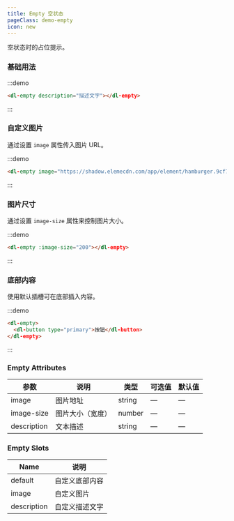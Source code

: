 ```yaml
---
title: Empty 空状态
pageClass: demo-empty
icon: new
---
```


空状态时的占位提示。

### 基础用法

:::demo

```html
<dl-empty description="描述文字"></dl-empty>
```
:::

### 自定义图片

通过设置 `image` 属性传入图片 URL。

:::demo

```html
<dl-empty image="https://shadow.elemecdn.com/app/element/hamburger.9cf7b091-55e9-11e9-a976-7f4d0b07eef6.png"></dl-empty>
```
:::

### 图片尺寸

通过设置 `image-size` 属性来控制图片大小。

:::demo

```html
<dl-empty :image-size="200"></dl-empty>
```
:::

### 底部内容

使用默认插槽可在底部插入内容。

:::demo
```html
<dl-empty>
  <dl-button type="primary">按钮</dl-button>
</dl-empty>
```
:::

### Empty Attributes
| 参数          | 说明            | 类型            | 可选值                 | 默认值   |
|-------------  |---------------- |---------------- |---------------------- |-------- |
| image          | 图片地址         | string  |          —             |    —     |
| image-size    | 图片大小（宽度）  | number | — |    —  |
| description  | 文本描述    | string  |    —  |  — |

### Empty Slots

| Name | 说明 |
|------|--------|
| default | 自定义底部内容  |
| image | 自定义图片     |
| description | 自定义描述文字     |
